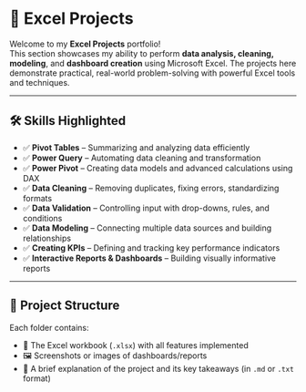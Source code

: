 # 📗 Excel Projects

Welcome to my **Excel Projects** portfolio!  
This section showcases my ability to perform **data analysis, cleaning, modeling**, and **dashboard creation** using Microsoft Excel. The projects here demonstrate practical, real-world problem-solving with powerful Excel tools and techniques.

---

## 🛠️ Skills Highlighted

- ✅ **Pivot Tables** – Summarizing and analyzing data efficiently
- ✅ **Power Query** – Automating data cleaning and transformation
- ✅ **Power Pivot** – Creating data models and advanced calculations using DAX
- ✅ **Data Cleaning** – Removing duplicates, fixing errors, standardizing formats
- ✅ **Data Validation** – Controlling input with drop-downs, rules, and conditions
- ✅ **Data Modeling** – Connecting multiple data sources and building relationships
- ✅ **Creating KPIs** – Defining and tracking key performance indicators
- ✅ **Interactive Reports & Dashboards** – Building visually informative reports

---

## 📂 Project Structure

Each folder contains:
- 📄 The Excel workbook (`.xlsx`) with all features implemented
- 🖼️ Screenshots or images of dashboards/reports
- 📝 A brief explanation of the project and its key takeaways (in `.md` or `.txt` format)


